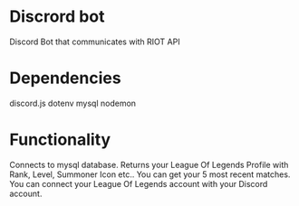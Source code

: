 # Discrord bot
 Discord Bot that communicates with RIOT API
# Dependencies
 discord.js
 dotenv
 mysql
 nodemon

# Functionality 
 Connects to mysql database.
 Returns your League Of Legends Profile with Rank, Level, Summoner Icon etc..
 You can get your 5 most recent matches.
 You can connect your League Of Legends account with your Discord account.
